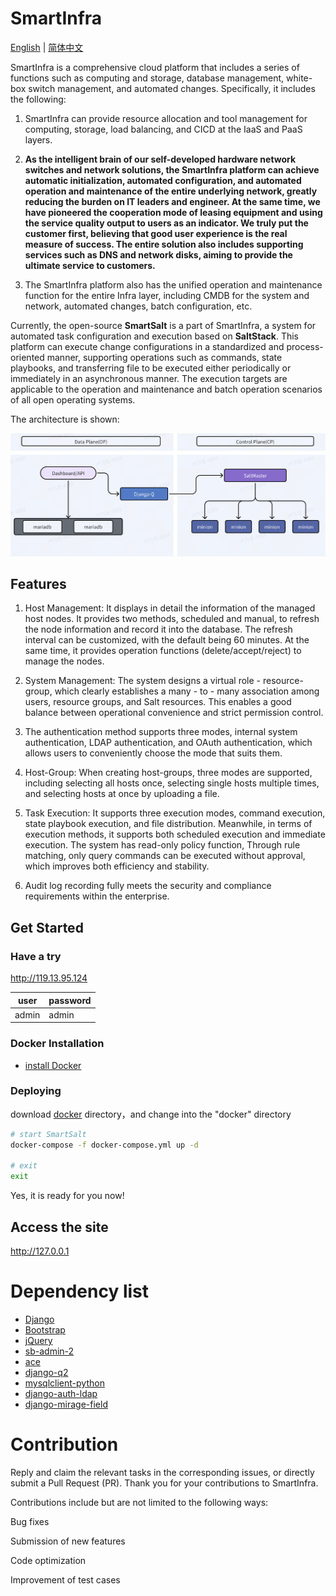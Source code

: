 # SmartInfra

[English](README.md) | [简体中文](README-zh.md)

SmartInfra is a comprehensive cloud platform that includes a series of functions such as computing and storage, database management, white-box switch management, and automated changes. Specifically, it includes the following:
1. SmartInfra can provide resource allocation and tool management for computing, storage, load balancing, and CICD at the IaaS and PaaS layers.

2. **As the intelligent brain of our self-developed hardware network switches and network solutions, the SmartInfra platform can achieve automatic initialization, automated configuration, and automated operation and maintenance of the entire underlying network, greatly reducing the burden on IT leaders and engineer. At the same time, we have pioneered the cooperation mode of leasing equipment and using the service quality output to users as an indicator. We truly put the customer first, believing that good user experience is the real measure of success. The entire solution also includes supporting services such as DNS and network disks, aiming to provide the ultimate service to customers.**

3. The SmartInfra platform also has the unified operation and maintenance function for the entire Infra layer, including CMDB for the system and network, automated changes, batch configuration, etc.

Currently, the open-source **SmartSalt** is a part of SmartInfra, a system for automated task configuration and execution based on **SaltStack**. This platform can execute change configurations in a standardized and process-oriented manner, supporting operations such as commands, state playbooks, and transferring file to be executed either periodically or immediately in an asynchronous manner. The execution targets are applicable to the operation and maintenance and batch operation scenarios of all open operating systems.

The architecture is shown:

<img width="978" alt="image" src="salt/static/img/arch.png">

Features
------------------------
1. Host Management: It displays in detail the information of the managed host nodes. It provides two methods, scheduled and manual, to refresh the node information and record it into the database. The refresh interval can be customized, with the default being 60 minutes. At the same time, it provides operation functions (delete/accept/reject) to manage the nodes.

2. System Management: The system designs a virtual role - resource-group, which clearly establishes a many - to - many association among users, resource groups, and Salt resources. This enables a good balance between operational convenience and strict permission control.

3. The authentication method supports three modes, internal system authentication, LDAP authentication, and OAuth authentication, which allows users to conveniently choose the mode that suits them.

4. Host-Group: When creating host-groups, three modes are supported, including selecting all hosts once, selecting single hosts multiple times, and selecting hosts at once by uploading a file.

5. Task Execution: It supports three execution modes, command execution, state playbook execution, and file distribution. Meanwhile, in terms of execution methods, it supports both scheduled execution and immediate execution. The system has read-only policy function, Through rule matching, only query commands can be executed without approval, which improves both efficiency and stability.

6. Audit log recording fully meets the security and compliance requirements within the enterprise.

Get Started
------------------------
### Have a try
http://119.13.95.124

| user | password |
| --- | --- |
| admin | admin |

### Docker Installation
- [install Docker](https://download.docker.com/linux/debian/dists/bookworm/pool/stable/amd64/) 

### Deploying
download [docker](docker) directory，and change into the "docker" directory

```bash
# start SmartSalt
docker-compose -f docker-compose.yml up -d

# exit
exit
```
Yes, it is ready for you now!

## Access the site
http://127.0.0.1


Dependency list
===============
- [Django](https://github.com/django/django)
- [Bootstrap](https://github.com/twbs/bootstrap)
- [jQuery](https://github.com/jquery/jquery)
- [sb-admin-2](https://github.com/BlackrockDigital/startbootstrap-sb-admin-2)
- [ace](https://github.com/ajaxorg/ace)
- [django-q2](https://github.com/django-q2/django-q2)
- [mysqlclient-python](https://github.com/PyMySQL/mysqlclient-python)
- [django-auth-ldap](https://github.com/django-auth-ldap/django-auth-ldap)
- [django-mirage-field](https://github.com/luojilab/django-mirage-field)


Contribution
===============
Reply and claim the relevant tasks in the corresponding issues, or directly submit a Pull Request (PR). Thank you for your contributions to SmartInfra.

Contributions include but are not limited to the following ways:

Bug fixes

Submission of new features

Code optimization

Improvement of test cases
